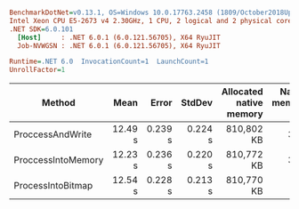 ``` ini

BenchmarkDotNet=v0.13.1, OS=Windows 10.0.17763.2458 (1809/October2018Update/Redstone5)
Intel Xeon CPU E5-2673 v4 2.30GHz, 1 CPU, 2 logical and 2 physical cores
.NET SDK=6.0.101
  [Host]     : .NET 6.0.1 (6.0.121.56705), X64 RyuJIT
  Job-NVWGSN : .NET 6.0.1 (6.0.121.56705), X64 RyuJIT

Runtime=.NET 6.0  InvocationCount=1  LaunchCount=1  
UnrollFactor=1  

```
|             Method |    Mean |   Error |  StdDev | Allocated native memory | Native memory leak |     Gen 0 |     Gen 1 |     Gen 2 |  Allocated |
|------------------- |--------:|--------:|--------:|------------------------:|-------------------:|----------:|----------:|----------:|-----------:|
|   ProccessAndWrite | 12.49 s | 0.239 s | 0.224 s |              810,802 KB |               3 KB |         - |         - |         - |       3 KB |
| ProccessIntoMemory | 12.23 s | 0.236 s | 0.220 s |              810,772 KB |               3 KB |         - |         - |         - | 149,887 KB |
|  ProcessIntoBitmap | 12.54 s | 0.228 s | 0.213 s |              810,770 KB |                  - | 1000.0000 | 1000.0000 | 1000.0000 | 299,764 KB |
